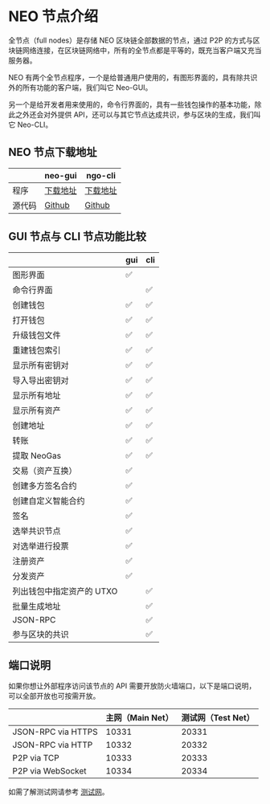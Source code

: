 # NEO 节点介绍                               

全节点（full nodes）是存储 NEO 区块链全部数据的节点，通过 P2P 的方式与区块链网络连接，在区块链网络中，所有的全节点都是平等的，既充当客户端又充当服务器。

NEO 有两个全节点程序，一个是给普通用户使用的，有图形界面的，具有除共识外的所有功能的客户端，我们叫它 Neo-GUI。

另一个是给开发者用来使用的，命令行界面的，具有一些钱包操作的基本功能，除此之外还会对外提供 API，还可以与其它节点达成共识，参与区块的生成，我们叫它 Neo-CLI。

## NEO 节点下载地址

|      | neo-gui                                  | ngo-cli                                  |
| ---- | ---------------------------------------- | ---------------------------------------- |
| 程序   | [下载地址](https://github.com/neo-project/neo-gui/releases) | [下载地址](https://github.com/neo-project/neo-cli/releases) |
| 源代码  | [Github](https://github.com/neo-project/neo-gui) | [Github](https://github.com/neo-project/neo-cli) |

## GUI 节点与 CLI 节点功能比较

|                 | gui  | cli  |
| --------------- | ---- | ---- |
| 图形界面            | ✅    |      |
| 命令行界面           |      | ✅    |
| 创建钱包            | ✅    | ✅    |
| 打开钱包            | ✅    | ✅    |
| 升级钱包文件          | ✅    | ✅    |
| 重建钱包索引          | ✅    | ✅    |
| 显示所有密钥对         | ✅    | ✅    |
| 导入导出密钥对         | ✅    | ✅    |
| 显示所有地址          | ✅    | ✅    |
| 显示所有资产          | ✅    | ✅    |
| 创建地址            | ✅    | ✅    |
| 转账              | ✅    | ✅    |
| 提取 NeoGas       | ✅    | ✅    |
| 交易（资产互换）        | ✅    |      |
| 创建多方签名合约        | ✅    |      |
| 创建自定义智能合约       | ✅    |      |
| 签名              | ✅    |      |
| 选举共识节点          | ✅    |      |
| 对选举进行投票         | ✅    |      |
| 注册资产            | ✅    |      |
| 分发资产            | ✅    |      |
| 列出钱包中指定资产的 UTXO |      | ✅    |
| 批量生成地址          |      | ✅    |
| JSON-RPC        |      | ✅    |
| 参与区块的共识         |      | ✅    |

## 端口说明

如果你想让外部程序访问该节点的 API 需要开放防火墙端口，以下是端口说明，可以全部开放也可按需开放。

|                    | 主网（Main Net） | 测试网（Test Net） |
| ------------------ | ------------ | ------------- |
| JSON-RPC via HTTPS | 10331        | 20331         |
| JSON-RPC via HTTP  | 10332        | 20332         |
| P2P via TCP        | 10333        | 20333         |
| P2P via WebSocket  | 10334        | 20334         |

如需了解测试网请参考 [测试网](testnet.md)。 
